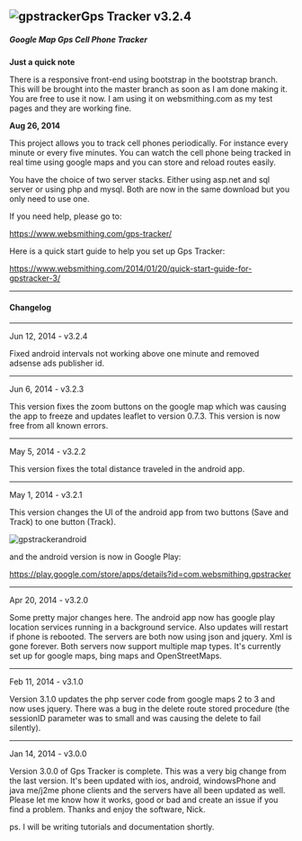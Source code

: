 ![gpstracker](https://raw2.github.com/nickfox/GpsTracker/master/gpstracker_small.png)Gps Tracker v3.2.4
-------------

##### Google Map Gps Cell Phone Tracker


**Just a quick note**

There is a responsive front-end using bootstrap in the bootstrap branch. This will be brought into the master branch as soon as I am done making it. You are free to use it now. I am using it on websmithing.com as my test pages and they are working fine.

**Aug 26, 2014**

This project allows you to track cell phones periodically. For instance every minute or every five minutes. You can watch the cell phone being tracked in real time using google maps and you can store and reload routes easily.

You have the choice of two server stacks. Either using asp.net and sql server or using php and mysql. Both are now in the same download but you only need to use one.

If you need help, please go to:

https://www.websmithing.com/gps-tracker/

Here is a quick start guide to help you set up Gps Tracker:

https://www.websmithing.com/2014/01/20/quick-start-guide-for-gpstracker-3/

*************

#### Changelog

*************

Jun 12, 2014 - v3.2.4

Fixed android intervals not working above one minute and removed adsense ads publisher id.

*************

Jun 6, 2014 - v3.2.3

This version fixes the zoom buttons on the google map which was causing the app to freeze and updates leaflet to version 0.7.3. This version is now free from all known errors.

*************

May 5, 2014 - v3.2.2

This version fixes the total distance traveled in the android app.

*************

May 1, 2014 - v3.2.1

This version changes the UI of the android app from two buttons (Save and Track) to one button (Track).

![gpstrackerandroid](https://raw.githubusercontent.com/nickfox/GpsTracker/master/phoneClients/android/gpstracker3.2.1.png)


and the android version is now in Google Play:


https://play.google.com/store/apps/details?id=com.websmithing.gpstracker

*************

Apr 20, 2014 - v3.2.0

Some pretty major changes here. The android app now has google play location services running in a background service. Also updates will restart if phone is rebooted. The servers are both now using json and jquery. Xml is gone forever. Both servers now support multiple map types. It's currently set up for google maps, bing maps and OpenStreetMaps. 


*************

Feb 11, 2014 - v3.1.0

Version 3.1.0 updates the php server code from google maps 2 to 3 and now uses jquery. There was a bug in the delete route stored procedure (the sessionID parameter was to small and was causing the delete to fail silently). 

*************

Jan 14, 2014 - v3.0.0

Version 3.0.0 of Gps Tracker is complete. This was a very big change from the last version. It's been updated with ios, android, windowsPhone and java me/j2me phone clients and the servers have all been updated as well. Please let me know how it works, good or bad and create an issue if you find a problem. Thanks and enjoy the software, Nick.

ps. I will be writing tutorials and documentation shortly.

